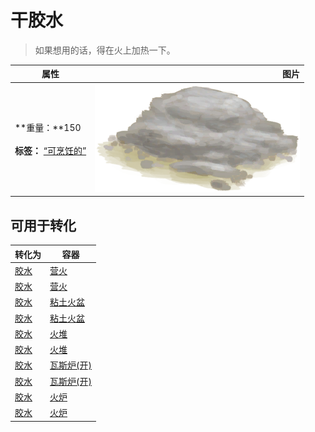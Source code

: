 # 干胶水  
> 如果想用的话，得在火上加热一下。  
  
  属性  |   图片   
 ----  |  ----:   
 **重量：**150<br><br>**标签：**	[“可烹饪的”](tag_Cookable.md)  |  ![](Sprite/MortarBurnt.png)   
  
## 可用于转化  
转化为  |  容器  
----  |  ----  
[胶水](Glue.md)  |  [营火](Campfire.md)  
[胶水](Glue.md)  |  [营火](Campfire.md)  
[胶水](Glue.md)  |  [粘土火盆](ClayFirePit.md)  
[胶水](Glue.md)  |  [粘土火盆](ClayFirePit.md)  
[胶水](Glue.md)  |  [火堆](Fire.md)  
[胶水](Glue.md)  |  [火堆](Fire.md)  
[胶水](Glue.md)  |  [瓦斯炉(开)](GasCookerOn.md)  
[胶水](Glue.md)  |  [瓦斯炉(开)](GasCookerOn.md)  
[胶水](Glue.md)  |  [火炉](Stove.md)  
[胶水](Glue.md)  |  [火炉](Stove.md)  
